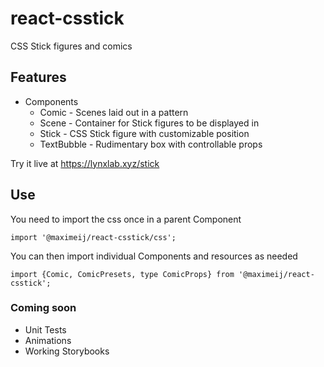 # react-csstick

CSS Stick figures and comics

## Features

- Components
  - Comic - Scenes laid out in a pattern
  - Scene - Container for Stick figures to be displayed in
  - Stick - CSS Stick figure with customizable position
  - TextBubble - Rudimentary box with controllable props

Try it live at https://lynxlab.xyz/stick

## Use

You need to import the css once in a parent Component

```
import '@maximeij/react-csstick/css';
```

You can then import individual Components and resources as needed

```
import {Comic, ComicPresets, type ComicProps} from '@maximeij/react-csstick';
```

### Coming soon

- Unit Tests
- Animations
- Working Storybooks
